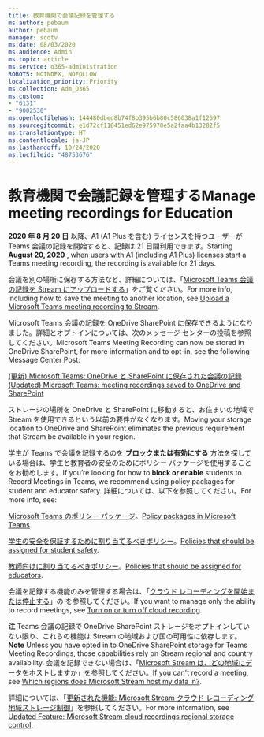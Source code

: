 ```yaml
---
title: 教育機関で会議記録を管理する
ms.author: pebaum
author: pebaum
manager: scotv
ms.date: 08/03/2020
ms.audience: Admin
ms.topic: article
ms.service: o365-administration
ROBOTS: NOINDEX, NOFOLLOW
localization_priority: Priority
ms.collection: Adm_O365
ms.custom:
- "6131"
- "9002530"
ms.openlocfilehash: 144480dbed8b74f8b395b6b80c586038a1f12697
ms.sourcegitcommit: e1d72cf118451ed62e975970e5a2faa4b13282f5
ms.translationtype: HT
ms.contentlocale: ja-JP
ms.lasthandoff: 10/24/2020
ms.locfileid: "48753676"
---
```

# <a name="manage-meeting-recordings-for-education"></a><span data-ttu-id="cc4f7-102">教育機関で会議記録を管理する</span><span class="sxs-lookup"><span data-stu-id="cc4f7-102">Manage meeting recordings for Education</span></span>

<span data-ttu-id="cc4f7-103">**2020 年 8 月 20 日** 以降、A1 (A1 Plus を含む) ライセンスを持つユーザーが Teams 会議の記録を開始すると、記録は 21 日間利用できます。</span><span class="sxs-lookup"><span data-stu-id="cc4f7-103">Starting **August 20, 2020** , when users with A1 (including A1 Plus) licenses start a Teams meeting recording, the recording is available for 21 days.</span></span>

<span data-ttu-id="cc4f7-104">会議を別の場所に保存する方法など、詳細については、「[Microsoft Teams 会議の記録を Stream にアップロードする](https://docs.microsoft.com/stream/portal-upload-teams-meeting-recording)」をご覧ください。</span><span class="sxs-lookup"><span data-stu-id="cc4f7-104">For more info, including how to save the meeting to another location, see [Upload a Microsoft Teams meeting recording to Stream](https://docs.microsoft.com/stream/portal-upload-teams-meeting-recording).</span></span>

<span data-ttu-id="cc4f7-105">Microsoft Teams 会議の記録を OneDrive SharePoint に保存できるようになりました。詳細とオプトインについては、次のメッセージ センターの投稿を参照してください。</span><span class="sxs-lookup"><span data-stu-id="cc4f7-105">Microsoft Teams Meeting Recording can now be stored in OneDrive SharePoint, for more information and to opt-in, see the following Message Center Post:</span></span>

[<span data-ttu-id="cc4f7-106">(更新) Microsoft Teams: OneDrive と SharePoint に保存された会議の記録</span><span class="sxs-lookup"><span data-stu-id="cc4f7-106">(Updated) Microsoft Teams: meeting recordings saved to OneDrive and SharePoint</span></span>](https://portal.microsoft.com/Adminportal/Home?ref=MessageCenter&id=MC222640)

<span data-ttu-id="cc4f7-107">ストレージの場所を OneDrive と SharePoint に移動すると、お住まいの地域で Stream を使用できるという以前の要件がなくなります。</span><span class="sxs-lookup"><span data-stu-id="cc4f7-107">Moving your storage location to OneDrive and SharePoint eliminates the previous requirement that Stream be available in your region.</span></span>

<span data-ttu-id="cc4f7-108">学生が Teams で会議を記録するのを **ブロックまたは有効にする** 方法を探している場合は、学生と教育者の安全のためにポリシー パッケージを使用することをお勧めします。</span><span class="sxs-lookup"><span data-stu-id="cc4f7-108">If you’re looking for how to **block or enable** students to Record Meetings in Teams, we recommend using policy packages for student and educator safety.</span></span> <span data-ttu-id="cc4f7-109">詳細については、以下を参照してください。</span><span class="sxs-lookup"><span data-stu-id="cc4f7-109">For more info, see:</span></span>

<span data-ttu-id="cc4f7-110">[Microsoft Teams のポリシー パッケージ](https://docs.microsoft.com/microsoftteams/policy-packages-edu#policy-packages-in-microsoft-teams)。</span><span class="sxs-lookup"><span data-stu-id="cc4f7-110">[Policy packages in Microsoft Teams](https://docs.microsoft.com/microsoftteams/policy-packages-edu#policy-packages-in-microsoft-teams).</span></span>

<span data-ttu-id="cc4f7-111">[学生の安全を保証するために割り当てるべきポリシー](https://docs.microsoft.com/microsoftteams/policy-packages-edu#policies-that-should-be-assigned-for-student-safety)。</span><span class="sxs-lookup"><span data-stu-id="cc4f7-111">[Policies that should be assigned for student safety](https://docs.microsoft.com/microsoftteams/policy-packages-edu#policies-that-should-be-assigned-for-student-safety).</span></span>

<span data-ttu-id="cc4f7-112">[教師向けに割り当てるべきポリシー](https://docs.microsoft.com/microsoftteams/policy-packages-edu#policies-that-should-be-assigned-for-educators)。</span><span class="sxs-lookup"><span data-stu-id="cc4f7-112">[Policies that should be assigned for educators](https://docs.microsoft.com/microsoftteams/policy-packages-edu#policies-that-should-be-assigned-for-educators).</span></span>

<span data-ttu-id="cc4f7-113">会議を記録する機能のみを管理する場合は、「[クラウド レコーディングを開始または停止する](https://docs.microsoft.com/microsoftteams/cloud-recording#turn-on-or-turn-off-cloud-recording)」の を参照してください。</span><span class="sxs-lookup"><span data-stu-id="cc4f7-113">If you want to manage only the ability to record meetings, see [Turn on or turn off cloud recording](https://docs.microsoft.com/microsoftteams/cloud-recording#turn-on-or-turn-off-cloud-recording).</span></span>

<span data-ttu-id="cc4f7-114">**注** Teams 会議の記録で OneDrive SharePoint ストレージをオプトインしていない限り、これらの機能は Stream の地域および国の可用性に依存します。</span><span class="sxs-lookup"><span data-stu-id="cc4f7-114">**Note** Unless you have opted in to OneDrive SharePoint storage for Teams Meeting Recordings, those capabilities rely on Stream regional and country availability.</span></span> <span data-ttu-id="cc4f7-115">会議を記録できない場合は、「[Microsoft Stream は、どの地域にデータをホストしますか](https://docs.microsoft.com/stream/faq#which-regions-does-microsoft-stream-host-my-data-in)」を参照してください。</span><span class="sxs-lookup"><span data-stu-id="cc4f7-115">If you can't record a meeting, see [Which regions does Microsoft Stream host my data in?](https://docs.microsoft.com/stream/faq#which-regions-does-microsoft-stream-host-my-data-in).</span></span>

<span data-ttu-id="cc4f7-116">詳細については、「[更新された機能: Microsoft Stream クラウド レコーディング地域ストレージ制御](https://admin.microsoft.com/AdminPortal/Home#/MessageCenter?id=MC214327)」を参照してください。</span><span class="sxs-lookup"><span data-stu-id="cc4f7-116">For more information, see [Updated Feature: Microsoft Stream cloud recordings regional storage control](https://admin.microsoft.com/AdminPortal/Home#/MessageCenter?id=MC214327).</span></span>